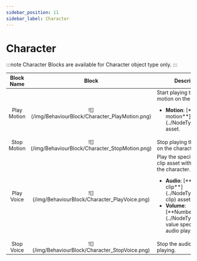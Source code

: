 ```yaml
---
sidebar_position: 11
sidebar_label: Character
---
```


# Character

:::note
Character Blocks are available for Character object type only.
:::

<table>
    <thead>
        <tr>
            <th>Block Name</th>
            <th>Block</th>
            <th>Description</th>
        </tr>
    </thead>
    <tbody>
        <tr>
            <td><center>Play Motion</center></td>
            <td class="behaviour-block-image"><center>![](/img/BehaviourBlock/Character_PlayMotion.png)</center></td>
            <td>
                Start playing the specified motion on the character.
                <ul>
                    <li><strong>Motion</strong>: [**Character motion**](../NodeType#motion) asset.</li>
                </ul>
            </td>
        </tr>
        <tr>
            <td><center>Stop Motion</center></td>
            <td class="behaviour-block-image"><center>![](/img/BehaviourBlock/Character_StopMotion.png)</center></td>
            <td>Stop playing the motion on the character.</td>
        </tr>
        <tr>
            <td><center>Play Voice</center></td>
            <td class="behaviour-block-image"><center>![](/img/BehaviourBlock/Character_PlayVoice.png)</center></td>
            <td>
                Play the specified audio clip asset with lip sync on the character.
                <ul>
                    <li><strong>Audio</strong>: [**Audio clip**](../NodeType#audio-clip) asset.</li>
                    <li><strong>Volume</strong>: [**Number**](../NodeType#number) value specifying the audio play volume.</li>
                </ul>
            </td>
        </tr>
        <tr>
            <td><center>Stop Voice</center></td>
            <td class="behaviour-block-image"><center>![](/img/BehaviourBlock/Character_StopVoice.png)</center></td>
            <td>Stop the audio clip playing.</td>
        </tr>
    </tbody>
</table>